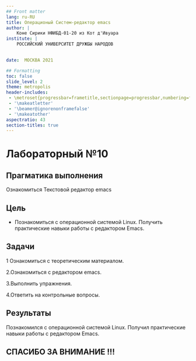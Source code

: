 ```yaml
---
## Front matter
lang: ru-RU
title: Операционый Систем-редактор emacs
author: |
	Коне Сирики НФИБД-01-20 из Кот д'Ивуара
institute: |
	РОССИЙСКИЙ УНИВЕРСИТЕТ ДРУЖБЫ НАРОДОВ

	
date:  МОСКВА 2021

## Formatting
toc: false
slide_level: 2
theme: metropolis
header-includes: 
 - \metroset{progressbar=frametitle,sectionpage=progressbar,numbering=fraction}
 - '\makeatletter'
 - '\beamer@ignorenonframefalse'
 - '\makeatother'
aspectratio: 43
section-titles: true
---
```


# Лабораторный №10

## Прагматика выполнения

Ознакомиться Текстовой редактор emacs

## Цель

- Познакомиться с операционной системой Linux. Получить практические навыки работы с редактором Emacs.

## Задачи

1 Ознакомиться с теоретическим материалом.

2.Ознакомиться с редактором emacs.

3.Выполнить упражнения.

4.Ответить на контрольные вопросы.

  
## Результаты

 Познакомился с операционной системой Linux. Получил практические навыки работы с редактором Emacs.


## СПАСИБО ЗА ВНИМАНИЕ !!!
